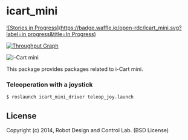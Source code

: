 icart_mini
=================

[![Stories in Progress](https://badge.waffle.io/open-rdc/icart_mini.svg?label=in progress&title=In Progress)](http://waffle.io/open-rdc/icart_mini)

[![Throughput Graph](https://graphs.waffle.io/open-rdc/icart_mini/throughput.svg)](https://waffle.io/open-rdc/icart_mini/metrics) 

![i-Cart mini](http://wiki.ros.org/Robots/icart_mini?action=AttachFile&do=get&target=icart_mini.png)

This package provides packages related to i-Cart mini.

### Teleoperation with a joystick

```sh
$ roslaunch icart_mini_driver teleop_joy.launch
```

## License

Copyright (c) 2014, Robot Design and Control Lab. (BSD License)

